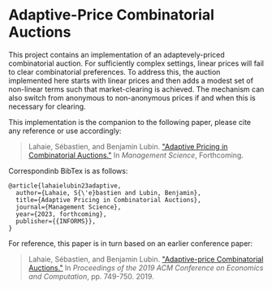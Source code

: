 # Adaptive-Price Combinatorial Auctions

This project contains an implementation of an adaptevely-priced combinatorial auction.  For sufficiently
complex settings, linear prices will fail to clear combinatorial preferences.  To address this, the auction
implemented here starts with linear prices and then adds
a modest set of non-linear terms such that market-clearing
is achieved.  The mechanism can also switch from anonymous
to non-anonymous prices if and when this is necessary for
clearing.

This implementation is the companion to the following paper, please cite any reference or use accordingly:

> Lahaie, Sébastien, and Benjamin Lubin. ["Adaptive Pricing in Combinatorial Auctions."]() In _Management Science_, Forthcoming.

Correspondinb BibTex is as follows:

```
@article{lahaielubin23adaptive,
  author={Lahaie, S{\'e}bastien and Lubin, Benjamin},
  title={Adaptive Pricing in Combinatorial Auctions},
  journal={Management Science},
  year={2023, forthcoming},
  publisher={{INFORMS}},
}
```

For reference, this paper is in turn based on an earlier conference paper:

> Lahaie, Sébastien, and Benjamin Lubin. ["Adaptive-price Combinatorial Auctions."](https://dl.acm.org/doi/abs/10.1145/3328526.3329615) In _Proceedings of the 2019 ACM Conference on Economics and Computation_, pp. 749-750. 2019.
